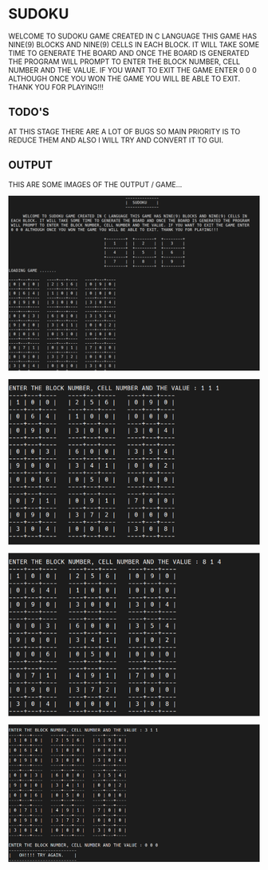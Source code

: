 # SUDOKU

WELCOME TO SUDOKU GAME CREATED IN C LANGUAGE THIS GAME HAS NINE(9) BLOCKS AND NINE(9) CELLS IN EACH BLOCK. IT WILL TAKE SOME TIME TO GENERATE THE BOARD AND ONCE THE BOARD IS GENERATED THE PROGRAM WILL PROMPT TO ENTER THE BLOCK NUMBER, CELL NUMBER AND THE VALUE. IF YOU WANT TO EXIT THE GAME ENTER 0 0 0 ALTHOUGH ONCE YOU WON THE GAME YOU WILL BE ABLE TO EXIT. THANK YOU FOR PLAYING!!!

## TODO'S

AT THIS STAGE THERE ARE A LOT OF BUGS SO MAIN PRIORITY IS TO REDUCE THEM AND ALSO I WILL TRY AND CONVERT IT TO GUI.

## OUTPUT

THIS ARE SOME IMAGES OF THE OUTPUT / GAME...

![curvefitting output](outputImages/output1.png)

![curvefitting output](outputImages/output2.png)

![curvefitting output](outputImages/output3.png)

![curvefitting output](outputImages/output4.png)
